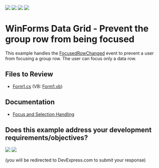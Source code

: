 <!-- default badges list -->
![](https://img.shields.io/endpoint?url=https://codecentral.devexpress.com/api/v1/VersionRange/128630705/13.1.4%2B)
[![](https://img.shields.io/badge/Open_in_DevExpress_Support_Center-FF7200?style=flat-square&logo=DevExpress&logoColor=white)](https://supportcenter.devexpress.com/ticket/details/E460)
[![](https://img.shields.io/badge/📖_How_to_use_DevExpress_Examples-e9f6fc?style=flat-square)](https://docs.devexpress.com/GeneralInformation/403183)
[![](https://img.shields.io/badge/💬_Leave_Feedback-feecdd?style=flat-square)](#does-this-example-address-your-development-requirementsobjectives)
<!-- default badges end -->

# WinForms Data Grid - Prevent the group row from being focused

This example handles the [FocusedRowChanged](https://docs.devexpress.com/WindowsForms/DevExpress.XtraGrid.Views.Base.ColumnView.FocusedRowChanged) event to prevent a user from focusing a group row. The user can focus only a data row.


## Files to Review

* [Form1.cs](./CS/Form1.cs) (VB: [Form1.vb](./VB/Form1.vb))


## Documentation

* [Focus and Selection Handling](https://docs.devexpress.com/WindowsForms/114764/controls-and-libraries/data-grid/focus-and-selection-handling)
<!-- feedback -->
## Does this example address your development requirements/objectives?

[<img src="https://www.devexpress.com/support/examples/i/yes-button.svg"/>](https://www.devexpress.com/support/examples/survey.xml?utm_source=github&utm_campaign=winforms-grid-prevent-focusing-group-row&~~~was_helpful=yes) [<img src="https://www.devexpress.com/support/examples/i/no-button.svg"/>](https://www.devexpress.com/support/examples/survey.xml?utm_source=github&utm_campaign=winforms-grid-prevent-focusing-group-row&~~~was_helpful=no)

(you will be redirected to DevExpress.com to submit your response)
<!-- feedback end -->
